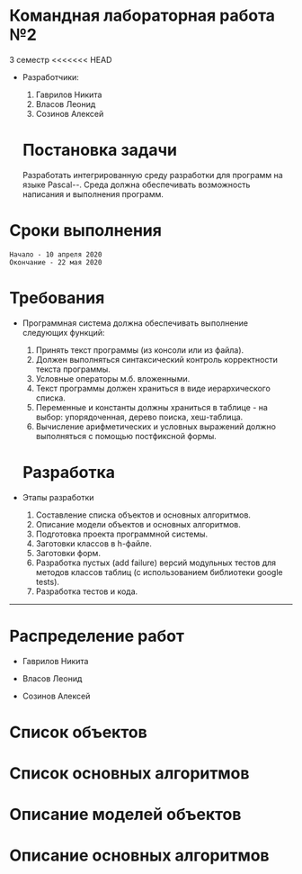 # Командная лабораторная работа №2 #
3 семестр
<<<<<<< HEAD
- Разработчики:
  1. Гаврилов Никита
  2. Власов Леонид
  3. Созинов Алексей
  
    # Постановка задачи #
  Разработать интегрированную среду разработки для программ на языке Pascal--.
Среда должна обеспечивать возможность написания и выполнения программ.

# Сроки выполнения #
	Начало - 10 апреля 2020
	Окончание - 22 мая 2020
  
  # Требования #
- Программная система должна обеспечивать выполнение следующих функций:
  1. Принять текст программы (из консоли или из файла).
  1. Должен выполняться синтаксический контроль корректности текста программы.
  2. Условные операторы м.б. вложенными.
  3. Текст программы должен храниться в виде иерархического списка.
  4. Переменные и константы должны храниться в таблице - на выбор: упорядоченная, дерево поиска, хеш-таблица.
  5. Вычисление арифметических и условных выражений должно выполняться с помощью постфиксной формы.
  
  # Разработка #
- Этапы разработки
    1. Составление списка объектов и основных алгоритмов.
    2. Описание модели объектов и основных алгоритмов.
    3. Подготовка проекта программной системы.
    4. Заготовки классов в h-файле.
    5. Заготовки форм.
    6. Разработка пустых (add failure) версий модульных тестов для методов классов таблиц (с использованием библиотеки google tests).
    7. Разработка тестов и кода.

---

# Распределение работ #
- Гаврилов Никита

- Власов Леонид

- Созинов Алексей

# Список объектов #

# Список основных алгоритмов #

# Описание моделей объектов #

# Описание основных алгоритмов #
